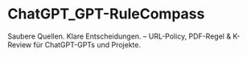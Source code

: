 # ChatGPT_GPT-RuleCompass
Saubere Quellen. Klare Entscheidungen. – URL-Policy, PDF-Regel &amp; K-Review für ChatGPT-GPTs und Projekte.
